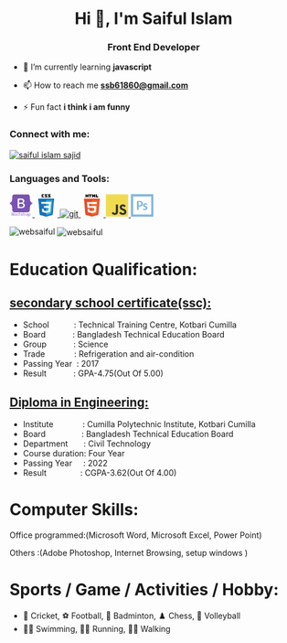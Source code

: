 <h1 align="center">Hi 👋, I'm Saiful Islam</h1>
<h3 align="center">Front End Developer</h3>


- 🌱 I’m currently learning **javascript**

- 📫 How to reach me **ssb61860@gmail.com**

- ⚡ Fun fact **i think i am funny**

<h3 align="left">Connect with me:</h3>
<p align="left">
<a href="https://fb.com/saiful islam sajid" target="blank"><img align="center" src="https://raw.githubusercontent.com/rahuldkjain/github-profile-readme-generator/master/src/images/icons/Social/facebook.svg" alt="saiful islam sajid" height="30" width="40" /></a>
</p>

<h3 align="left">Languages and Tools:</h3>
<p align="left"> <a href="https://getbootstrap.com" target="_blank" rel="noreferrer"> <img src="https://raw.githubusercontent.com/devicons/devicon/master/icons/bootstrap/bootstrap-plain-wordmark.svg" alt="bootstrap" width="40" height="40"/> </a> <a href="https://www.w3schools.com/css/" target="_blank" rel="noreferrer"> <img src="https://raw.githubusercontent.com/devicons/devicon/master/icons/css3/css3-original-wordmark.svg" alt="css3" width="40" height="40"/> </a> <a href="https://git-scm.com/" target="_blank" rel="noreferrer"> <img src="https://www.vectorlogo.zone/logos/git-scm/git-scm-icon.svg" alt="git" width="40" height="40"/> </a> <a href="https://www.w3.org/html/" target="_blank" rel="noreferrer"> <img src="https://raw.githubusercontent.com/devicons/devicon/master/icons/html5/html5-original-wordmark.svg" alt="html5" width="40" height="40"/> </a> <a href="https://developer.mozilla.org/en-US/docs/Web/JavaScript" target="_blank" rel="noreferrer"> <img src="https://raw.githubusercontent.com/devicons/devicon/master/icons/javascript/javascript-original.svg" alt="javascript" width="40" height="40"/> </a> <a href="https://www.photoshop.com/en" target="_blank" rel="noreferrer"> <img src="https://raw.githubusercontent.com/devicons/devicon/master/icons/photoshop/photoshop-line.svg" alt="photoshop" width="40" height="40"/> </a> </p>

<p><img align="left" src="https://github-readme-stats.vercel.app/api/top-langs?username=websaiful&show_icons=true&locale=en&layout=compact" alt="websaiful" /></p>


<p>&nbsp;<img align="center" src="https://github-readme-stats.vercel.app/api?username=websaiful&show_icons=true&locale=en" alt="websaiful" /></p>


<h1>Education Qualification:</h1>
<h2><u>secondary school certificate(ssc):</u></h2>
<ul>
        <li>School&nbsp;&nbsp;&nbsp;&nbsp;&nbsp;&nbsp;&nbsp;&nbsp;&nbsp;&nbsp;  : Technical Training Centre, Kotbari Cumilla </li>
        <li>Board&nbsp;&nbsp;&nbsp;&nbsp;&nbsp;&nbsp;&nbsp;&nbsp;&nbsp;&nbsp;&nbsp;&nbsp;:  Bangladesh Technical Education Board</li>
        <li>Group&nbsp;&nbsp;&nbsp;&nbsp;&nbsp;&nbsp;&nbsp;&nbsp;&nbsp;&nbsp;&nbsp;&nbsp;: Science</li>
        <li>Trade&nbsp;&nbsp;&nbsp;&nbsp;&nbsp;&nbsp;&nbsp;&nbsp;&nbsp;&nbsp;&nbsp;&nbsp;&nbsp;: Refrigeration and air-condition </li>
        <li>Passing Year&nbsp; : 2017 </li>
        <li>Result&nbsp;&nbsp;&nbsp;&nbsp;&nbsp;&nbsp;&nbsp;&nbsp;&nbsp;&nbsp;&nbsp;&nbsp;: GPA-4.75(Out Of 5.00)</li>
    </ul>
   <h2><u>Diploma in Engineering:</u></h2>
   <ul>
        <li>Institute&nbsp;&nbsp;&nbsp;&nbsp;&nbsp;&nbsp;&nbsp;&nbsp;&nbsp;&nbsp;&nbsp;&nbsp;&nbsp;: Cumilla Polytechnic Institute, Kotbari Cumilla </li>
        <li>Board&nbsp;&nbsp;&nbsp;&nbsp;&nbsp;&nbsp;&nbsp;&nbsp;&nbsp;&nbsp;&nbsp;&nbsp;&nbsp;&nbsp;&nbsp; : Bangladesh Technical Education Board </li>
        <li>Department&nbsp;&nbsp;&nbsp;&nbsp;&nbsp;&nbsp; : Civil Technology </li>
        <li>Course duration: Four Year </li>
        <li>Passing Year&nbsp;&nbsp;&nbsp;&nbsp;&nbsp;: 2022 </li>
        <li>Result&nbsp;&nbsp;&nbsp;&nbsp;&nbsp;&nbsp;&nbsp;&nbsp;&nbsp;&nbsp;&nbsp;&nbsp;&nbsp;&nbsp;&nbsp;: CGPA-3.62(Out Of 4.00)</li>
    </ul>
    <h1>Computer Skills:</h1>
      <p>Office programmed:(Microsoft Word, Microsoft Excel, Power Point)</p>
      <p>Others :(Adobe Photoshop, Internet Browsing, setup windows )</p>
        <h1>Sports / Game / Activities / Hobby:</h1>
         <ul>
        <li>🏏 Cricket, ⚽ Football, 🏸 Badminton, ♟️ Chess, 🏐 Volleyball</li>
        <li>🏊‍♂️ Swimming, 🏃‍♂️ Running, 🚶‍♂️ Walking</li>
    </ul>
